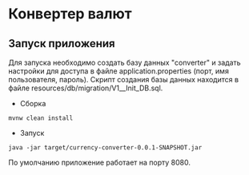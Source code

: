 # Конвертер валют

## Запуск приложения
Для запуска необходимо создать базу данных "converter" и задать настройки для доступа в файле application.properties (порт, имя пользователя, пароль). 
Скрипт создания базы данных находится в файле resources/db/migration/V1__Init_DB.sql.

- Сборка

```
mvnw clean install
```

- Запуск
```
java -jar target/currency-converter-0.0.1-SNAPSHOT.jar
```

По умолчанию приложение работает на порту 8080.
